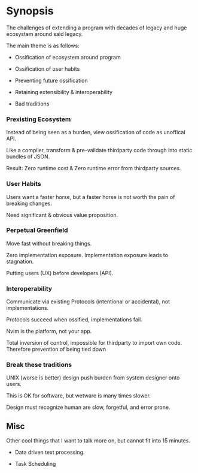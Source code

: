 # Synopsis

The challenges of extending a program with decades of legacy and huge ecosystem around said legacy.

The main theme is as follows:

- Ossification of ecosystem around program

- Ossification of user habits

- Preventing future ossification

- Retaining extensibility & interoperability

- Bad traditions

### Prexisting Ecosystem

Instead of being seen as a burden, view ossification of code as unoffical API.

Like a compiler, transform & pre-validate thirdparty code through into static bundles of JSON.

Result: Zero runtime cost & Zero runtime error from thirdparty sources.

### User Habits

Users want a faster horse, but a faster horse is not worth the pain of breaking changes.

Need significant & obvious value proposition.

### Perpetual Greenfield

Move fast without breaking things.

Zero implementation exposure. Implementation exposure leads to stagnation.

Putting users (UX) before developers (API).

### Interoperability

Communicate via existing Protocols (intentional or accidental), not implementations.

Protocols succeed when ossified, implementations fail.

Nvim is the platform, not your app.

Total inversion of control, impossible for thirdparty to import own code. Therefore prevention of being tied down

### Break these traditions

UNIX (worse is better) design push burden from system designer onto users.

This is OK for software, but wetware is many times slower.

Design must recognize human are slow, forgetful, and error prone.

## Misc

Other cool things that I want to talk more on, but cannot fit into 15 minutes.

- Data driven text processing.

- Task Scheduling
